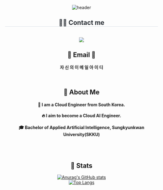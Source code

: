 <div align= "center">
  
  <!--Header-->
  ![header](https://capsule-render.vercel.app/api?type=waving&color=gradient&height=300&section=header&text=Good%20to%20see%20you%20%F0%9F%A4%97)
  
</div>
<div align= "center">
    <h2 style="border-bottom: 1px solid #d8dee4; color: #282d33;"> 🧑‍💻 Contact me </h2> <br> 
    <div align= "center"> 
    <a href=mailto:sosiluv@gmail.com><img src="https://img.shields.io/badge/Gmail-EA4335?style=flat&logo=Gmail&logoColor=white&link=mailto:sosiluv@gmail.com"></a>
</div>
  <h2 align="center">📧 Email 📧</h2>
  <p align="center">
    <Strong> 자 신 의 이 메 일 아 이 디 </Strong>
  </p><br>  
  <!--Body-->
  
  ## 👀 About Me
  #### :raising_hand: I am a Cloud Engineer from South Korea.<br/>
  #### :fire: I aim to become a Cloud AI Engineer.<br/>
  #### :mortar_board: Bachelor of Applied Artificial Intelligence, Sungkyunkwan University(SKKU)
  <br/>
  <br/>
 
  ## 🤔 Stats
  [![Anurag's GitHub stats](https://github-readme-stats.vercel.app/api?username=sosiluv)](https://github.com/anuraghazra/github-readme-stats)
  <br/>
  [![Top Langs](https://github-readme-stats.vercel.app/api/top-langs/?username=sosiluv)](https://github.com/anuraghazra/github-readme-stats)
  
</div>

<!--
**sosiluv** is a ✨ _special_ ✨ repository because its `README.md` (this file) appears on your GitHub profile.

Here are some ideas to get you started:
- Hi there 👋
- 🔭 I’m currently working on ...
- 🌱 I’m currently learning ...
- 👯 I’m looking to collaborate on ...
- 🤔 I’m looking for help with ...
- 💬 Ask me about ...
- 📫 How to reach me: ...
- 😄 Pronouns: ...
- ⚡ Fun fact: ...
-->
 <!-- https://gist.github.com/rxaviers/7360908
       https://simpleicons.org/?q=api
       https://github.com/anuraghazra/github-readme-stats
       https://github.com/anuraghazra/github-readme-stats
  -->
